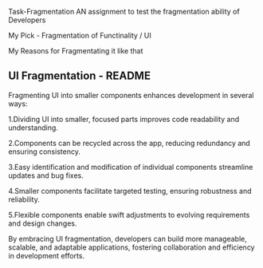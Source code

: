 Task-Fragmentation
AN assignment to test the fragmentation ability of Developers

My Pick - Fragmentation of Functinality / UI

My Reasons for Fragmentating it like that
## UI Fragmentation - README


Fragmenting UI into smaller components enhances development in several ways:

1.Dividing UI into smaller, focused parts improves code readability and understanding.

2.Components can be recycled across the app, reducing redundancy and ensuring consistency.

3.Easy identification and modification of individual components streamline updates and bug fixes.

4.Smaller components facilitate targeted testing, ensuring robustness and reliability.

5.Flexible components enable swift adjustments to evolving requirements and design changes.

By embracing UI fragmentation, developers can build more manageable, scalable, and adaptable applications, fostering collaboration and efficiency in development efforts.
